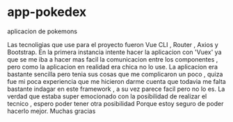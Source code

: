 # app-pokedex
aplicacion de pokemons


Las tecnoligias que use para el proyecto fueron Vue CLI , Router , Axios y Bootstrap. 
En la primera instancia intente hacer la aplicacion con 'Vuex' ya que se me iba a hacer mas facil la comunicacion entre los componentes ,
pero como la aplicacion en realidad era chica no lo use.
La aplicacion era bastante sencilla pero tenia sus cosas que me complicaron un poco , quiza fue mi poca experiencia que me hicieron darme cuenta que todavia me falta bastante
indagar en este framework , a su vez parece facil pero no lo es.
La verdad que estaba super emocionado con la posibilidad de realizar el tecnico , espero poder tener otra posibilidad 
Porque estoy seguro de poder hacerlo mejor.
Muchas gracias
 
